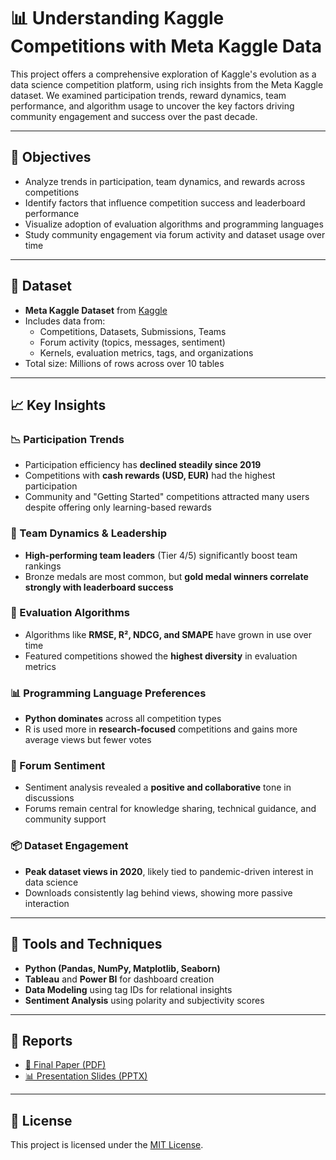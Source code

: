 # 📊 Understanding Kaggle Competitions with Meta Kaggle Data

This project offers a comprehensive exploration of Kaggle's evolution as a data science competition platform, using rich insights from the Meta Kaggle dataset. We examined participation trends, reward dynamics, team performance, and algorithm usage to uncover the key factors driving community engagement and success over the past decade.

---

## 🎯 Objectives

- Analyze trends in participation, team dynamics, and rewards across competitions
- Identify factors that influence competition success and leaderboard performance
- Visualize adoption of evaluation algorithms and programming languages
- Study community engagement via forum activity and dataset usage over time

---

## 🧪 Dataset

- **Meta Kaggle Dataset** from [Kaggle](https://www.kaggle.com/datasets/kaggle/meta-kaggle)
- Includes data from:
  - Competitions, Datasets, Submissions, Teams
  - Forum activity (topics, messages, sentiment)
  - Kernels, evaluation metrics, tags, and organizations
- Total size: Millions of rows across over 10 tables

---

## 📈 Key Insights

### 📉 Participation Trends
- Participation efficiency has **declined steadily since 2019**
- Competitions with **cash rewards (USD, EUR)** had the highest participation
- Community and "Getting Started" competitions attracted many users despite offering only learning-based rewards

### 👥 Team Dynamics & Leadership
- **High-performing team leaders** (Tier 4/5) significantly boost team rankings
- Bronze medals are most common, but **gold medal winners correlate strongly with leaderboard success**

### 🧪 Evaluation Algorithms
- Algorithms like **RMSE, R², NDCG, and SMAPE** have grown in use over time
- Featured competitions showed the **highest diversity** in evaluation metrics

### 📊 Programming Language Preferences
- **Python dominates** across all competition types
- R is used more in **research-focused** competitions and gains more average views but fewer votes

### 💬 Forum Sentiment
- Sentiment analysis revealed a **positive and collaborative** tone in discussions
- Forums remain central for knowledge sharing, technical guidance, and community support

### 📦 Dataset Engagement
- **Peak dataset views in 2020**, likely tied to pandemic-driven interest in data science
- Downloads consistently lag behind views, showing more passive interaction

---

## 📌 Tools and Techniques

- **Python (Pandas, NumPy, Matplotlib, Seaborn)**
- **Tableau** and **Power BI** for dashboard creation
- **Data Modeling** using tag IDs for relational insights
- **Sentiment Analysis** using polarity and subjectivity scores

---

## 📄 Reports

- [📓 Final Paper (PDF)](Meta%20Kaggle%20Final%20Paper%20-%20PRG,%20RK,%20YA,%20GE,%20NJ.pdf)
- [📊 Presentation Slides (PPTX)](Meta%20Kaggle%20Final%20Results%20-%20PRG,%20RK,%20YA,%20GE,%20NJ.pptx)

---

## 📃 License

This project is licensed under the [MIT License](LICENSE).
